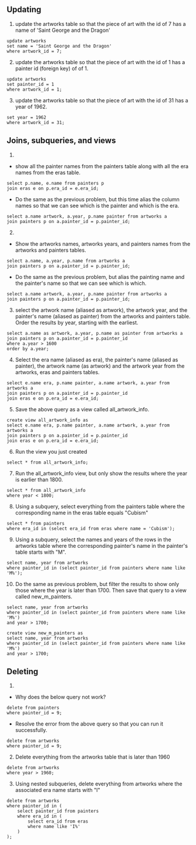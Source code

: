 ## Updating
 
1. update the artworks table so that the piece of art with the id of 7 has a name of 'Saint George and the Dragon'
```
update artworks 
set name = 'Saint George and the Dragon'
where artwork_id = 7; 
```

2. update the artworks table so that the piece of art with the id of 1 has a painter id (foreign key) of of 1.
```
update artworks 
set painter_id = 1 
where artwork_id = 1; 
```

3. update the artworks table so that the piece of art with the id of 31 has a year of 1962. 
```update artworks 
set year = 1962 
where artwork_id = 31;
```

## Joins, subqueries, and views

1. 
  - show all the painter names from the painters table along with all the era names from the eras table.

```
select p.name, e.name from painters p 
join eras e on p.era_id = e.era_id;
```

  -  Do the same as the previous problem, but this time alias the column names so that we can see which is the painter and which is the era. 
```
select a.name artwork, a.year, p.name painter from artworks a 
join painters p on a.painter_id = p.painter_id;
```

2. 
  - Show the artworks names, artworks years, and painters names from the artworks and painters tables. 
  ```
  select a.name, a.year, p.name from artworks a 
  join painters p on a.painter_id = p.painter_id;
  ```
  - Do the same as the previous problem, but alias the painting name and the painter's name so that we can see which is which. 
  ```
  select a.name artwork, a.year, p.name painter from artworks a 
join painters p on a.painter_id = p.painter_id;
```

3.  select the artwork name (aliased as artwork), the artwork year, and the painter's name (aliased as painter) from the artworks and painters table. Order the results by year, starting with the earliest. 
  ```
  select a.name as artwork, a.year, p.name as painter from artworks a 
join painters p on a.painter_id = p.painter_id
where a.year > 1600
order by a.year;
```

4. Select the era name (aliased as era), the painter's name (aliased as painter), the artwork name (as artwork) and the artwork year from the artworks, eras and painters tables.
  ```
  select e.name era, p.name painter, a.name artwork, a.year from artworks a
join painters p on a.painter_id = p.painter_id
join eras e on p.era_id = e.era_id;
``` 

5. Save the above query as a view called all_artwork_info. 
```
create view all_artwork_info as
select e.name era, p.name painter, a.name artwork, a.year from artworks a
join painters p on a.painter_id = p.painter_id
join eras e on p.era_id = e.era_id;
```

6. Run the view you just created
```
select * from all_artwork_info;
```

7. Run the all_artwork_info view, but only show the results where the year is earlier than 1800. 
```
select * from all_artwork_info
where year < 1800;
```

8. Using a subquery, select everything from the painters table where the corresponding name in the eras table equals "Cubism"
```
select * from painters 
where era_id in (select era_id from eras where name = 'Cubism');
```

9. Using a subquery, select the names and years of the rows in the artworks table where the corresponding painter's name in the painter's table starts with "M". 
```
select name, year from artworks 
where painter_id in (select painter_id from painters where name like 'M%');
```

10. Do the same as previous problem, but filter the results to show only those where the year is later than 1700. Then save that query to a view called new_m_painters. 
```
select name, year from artworks 
where painter_id in (select painter_id from painters where name like 'M%')
and year > 1700;

create view new_m_painters as 
select name, year from artworks 
where painter_id in (select painter_id from painters where name like 'M%')
and year > 1700;
```


## Deleting

1. 
  - Why does the below query not work?
```
delete from painters 
where painter_id = 9;
```

  - Resolve the error from the above query so that you can run it successfully. 
```
delete from artworks 
where painter_id = 9; 
```

2. Delete everything from the artworks table that is later than 1960 
```
delete from artworks
where year > 1960;
```

3. Using nested subqueries, delete everything from artworks where the associated era name starts with "I"
```
delete from artworks 
where painter_id in (
    select painter_id from painters 
    where era_id in (
        select era_id from eras 
        where name like 'I%'
    )
);
```